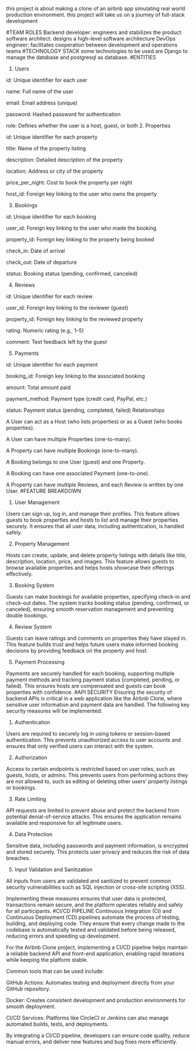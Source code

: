 this project is about making a clone of an airbnb app simulating real world production environment. this project will take us on a journey of full-stack development

#TEAM ROLES
Backend developer: engineers and stabilizes the product
software architect: designs a high-level software architecture
DevOps engineer: facilitates cooperation between development and operations teams
#TECHNOLOGY STACK
some technologies to be used are Django to manage the database and postgresql as database.
#ENTITIES

1. Users

id: Unique identifier for each user

name: Full name of the user

email: Email address (unique)

password: Hashed password for authentication

role: Defines whether the user is a host, guest, or both 2. Properties

id: Unique identifier for each property

title: Name of the property listing

description: Detailed description of the property

location: Address or city of the property

price_per_night: Cost to book the property per night

host_id: Foreign key linking to the user who owns the property

3. Bookings

id: Unique identifier for each booking

user_id: Foreign key linking to the user who made the booking

property_id: Foreign key linking to the property being booked

check_in: Date of arrival

check_out: Date of departure

status: Booking status (pending, confirmed, canceled)

4. Reviews

id: Unique identifier for each review

user_id: Foreign key linking to the reviewer (guest)

property_id: Foreign key linking to the reviewed property

rating: Numeric rating (e.g., 1–5)

comment: Text feedback left by the guest

5. Payments

id: Unique identifier for each payment

booking_id: Foreign key linking to the associated booking

amount: Total amount paid

payment_method: Payment type (credit card, PayPal, etc.)

status: Payment status (pending, completed, failed)
Relationships

A User can act as a Host (who lists properties) or as a Guest (who books properties).

A User can have multiple Properties (one-to-many).

A Property can have multiple Bookings (one-to-many).

A Booking belongs to one User (guest) and one Property.

A Booking can have one associated Payment (one-to-one).

A Property can have multiple Reviews, and each Review is written by one User.
#FEATURE BREAKDOWN

1. User Management

Users can sign up, log in, and manage their profiles. This feature allows guests to book properties and hosts to list and manage their properties securely. It ensures that all user data, including authentication, is handled safely.

2. Property Management

Hosts can create, update, and delete property listings with details like title, description, location, price, and images. This feature allows guests to browse available properties and helps hosts showcase their offerings effectively.

3. Booking System

Guests can make bookings for available properties, specifying check-in and check-out dates. The system tracks booking status (pending, confirmed, or canceled), ensuring smooth reservation management and preventing double bookings.

4. Review System

Guests can leave ratings and comments on properties they have stayed in. This feature builds trust and helps future users make informed booking decisions by providing feedback on the property and host.

5. Payment Processing

Payments are securely handled for each booking, supporting multiple payment methods and tracking payment status (completed, pending, or failed). This ensures hosts are compensated and guests can book properties with confidence.
#API SECURITY
Ensuring the security of backend APIs is critical in a web application like the Airbnb Clone, where sensitive user information and payment data are handled. The following key security measures will be implemented:

1. Authentication

Users are required to securely log in using tokens or session-based authentication. This prevents unauthorized access to user accounts and ensures that only verified users can interact with the system.

2. Authorization

Access to certain endpoints is restricted based on user roles, such as guests, hosts, or admins. This prevents users from performing actions they are not allowed to, such as editing or deleting other users’ property listings or bookings.

3. Rate Limiting

API requests are limited to prevent abuse and protect the backend from potential denial-of-service attacks. This ensures the application remains available and responsive for all legitimate users.

4. Data Protection

Sensitive data, including passwords and payment information, is encrypted and stored securely. This protects user privacy and reduces the risk of data breaches.

5. Input Validation and Sanitization

All inputs from users are validated and sanitized to prevent common security vulnerabilities such as SQL injection or cross-site scripting (XSS).

Implementing these measures ensures that user data is protected, transactions remain secure, and the platform operates reliably and safely for all participants.
#CI/CD PIPELINE
Continuous Integration (CI) and Continuous Deployment (CD) pipelines automate the process of testing, building, and deploying code. They ensure that every change made to the codebase is automatically tested and validated before being released, reducing errors and speeding up development.

For the Airbnb Clone project, implementing a CI/CD pipeline helps maintain a reliable backend API and front-end application, enabling rapid iterations while keeping the platform stable.

Common tools that can be used include:

GitHub Actions: Automates testing and deployment directly from your GitHub repository.

Docker: Creates consistent development and production environments for smooth deployment.

CI/CD Services: Platforms like CircleCI or Jenkins can also manage automated builds, tests, and deployments.

By integrating a CI/CD pipeline, developers can ensure code quality, reduce manual errors, and deliver new features and bug fixes more efficiently.

